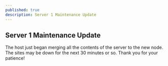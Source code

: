 ```yaml
---
published: true
description: Server 1 Maintenance Update
---
```

## Server 1 Maintenance Update

The host just began merging all the contents of the server to the new node. The sites may be down for the next 30 minutes or so. Thank you for your patience!

